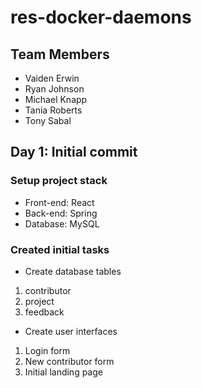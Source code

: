 # res-docker-daemons
## Team Members
- Vaiden Erwin
- Ryan Johnson
- Michael Knapp
- Tania Roberts
- Tony Sabal
## Day 1: Initial commit
### Setup project stack
- Front-end: React 
- Back-end: Spring
- Database: MySQL
### Created initial tasks
- Create database tables
1. contributor
2. project
3. feedback
- Create user interfaces
1. Login form
2. New contributor form
3. Initial landing page
